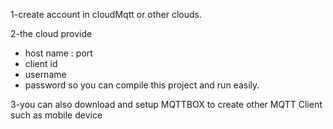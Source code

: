 1-create account in cloudMqtt or other clouds.

2-the cloud provide 
  - host name : port
  - client id
  - username
  - password
  so you can compile this project and run easily.
  
3-you can also download and setup MQTTBOX to create other MQTT Client such as mobile device   
   
